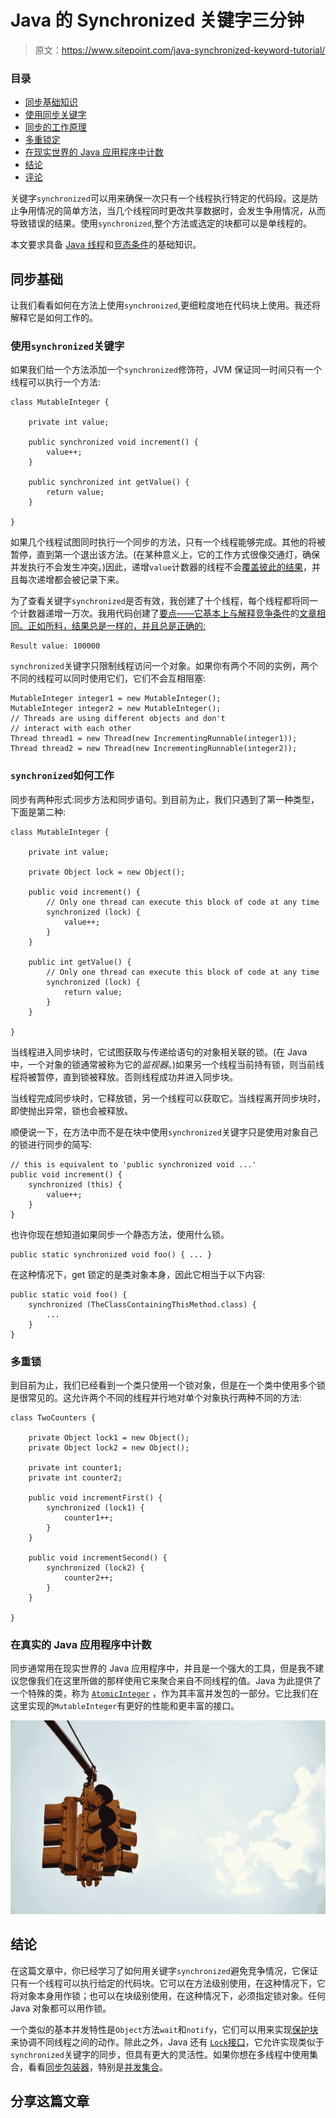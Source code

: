 # Java 的 Synchronized 关键字三分钟

> 原文：<https://www.sitepoint.com/java-synchronized-keyword-tutorial/>

### 目录 

*   [同步基础知识](#synchronizationbasics)
*   [使用同步关键字](#usingthesynchronizedkeyword)
*   [同步的工作原理](#howsynchronizedworks)
*   [多重锁定](#multiplelocks)
*   [在现实世界的 Java 应用程序中计数](#countinginarealworldjavaapplication)
*   [结论](#conclusions)
*   [评论](#comments)

关键字`synchronized`可以用来确保一次只有一个线程执行特定的代码段。这是防止争用情况的简单方法，当几个线程同时更改共享数据时，会发生争用情况，从而导致错误的结果。使用`synchronized`,整个方法或选定的块都可以是单线程的。

本文要求具备 [Java 线程](https://www.sitepoint.com/java-thread-class-tutorial/)和[竞态条件](https://www.sitepoint.com/dangers-race-conditions)的基础知识。

## 同步基础

让我们看看如何在方法上使用`synchronized`,更细粒度地在代码块上使用。我还将解释它是如何工作的。

### 使用`synchronized`关键字

如果我们给一个方法添加一个`synchronized`修饰符，JVM 保证同一时间只有一个线程可以执行一个方法:

```
class MutableInteger {

    private int value;

    public synchronized void increment() {
        value++;
    }

    public synchronized int getValue() {
        return value;
    }

} 
```

如果几个线程试图同时执行一个同步的方法，只有一个线程能够完成。其他的将被暂停，直到第一个退出该方法。(在某种意义上，它的工作方式很像交通灯，确保并发执行不会发生冲突。)因此，递增`value`计数器的线程不会[覆盖彼此的结果](https://www.sitepoint.com/dangers-race-conditions#howincrementcreatesaracecondition)，并且每次递增都会被记录下来。

为了查看关键字`synchronized`是否有效，我创建了十个线程，每个线程都将同一个计数器递增一万次。我用代码创建了[要点——它基本上与解释竞争条件](https://gist.github.com/mushketyk/ce91ca5da7a7c5b39a17d2633ba32317)的[文章相同。正如所料，结果总是一样的，并且总是正确的:](https://www.sitepoint.com/dangers-race-conditions#asimpleexample)

```
Result value: 100000 
```

`synchronized`关键字只限制线程访问一个对象。如果你有两个不同的实例，两个不同的线程可以同时使用它们，它们不会互相阻塞:

```
MutableInteger integer1 = new MutableInteger();
MutableInteger integer2 = new MutableInteger();
// Threads are using different objects and don't
// interact with each other
Thread thread1 = new Thread(new IncrementingRunnable(integer1));
Thread thread2 = new Thread(new IncrementingRunnable(integer2)); 
```

### `synchronized`如何工作

同步有两种形式:同步方法和同步语句。到目前为止，我们只遇到了第一种类型，下面是第二种:

```
class MutableInteger {

    private int value;

    private Object lock = new Object();

    public void increment() {
        // Only one thread can execute this block of code at any time
        synchronized (lock) {
            value++;
        }
    }

    public int getValue() {
        // Only one thread can execute this block of code at any time
        synchronized (lock) {
            return value;
        }
    }

} 
```

当线程进入同步块时，它试图获取与传递给语句的对象相关联的锁。(在 Java 中，一个对象的锁通常被称为它的*监视器*。)如果另一个线程当前持有锁，则当前线程将被暂停，直到锁被释放。否则线程成功并进入同步块。

当线程完成同步块时，它释放锁，另一个线程可以获取它。当线程离开同步块时，即使抛出异常，锁也会被释放。

顺便说一下，在方法中而不是在块中使用`synchronized`关键字只是使用对象自己的锁进行同步的简写:

```
// this is equivalent to 'public synchronized void ...'
public void increment() {
    synchronized (this) {
        value++;
    }
} 
```

也许你现在想知道如果同步一个静态方法，使用什么锁。

```
public static synchronized void foo() { ... } 
```

在这种情况下，get 锁定的是类对象本身，因此它相当于以下内容:

```
public static void foo() {
    synchronized (TheClassContainingThisMethod.class) {
        ...
    }
} 
```

### 多重锁

到目前为止，我们已经看到一个类只使用一个锁对象，但是在一个类中使用多个锁是很常见的。这允许两个不同的线程并行地对单个对象执行两种不同的方法:

```
class TwoCounters {

    private Object lock1 = new Object();
    private Object lock2 = new Object();

    private int counter1;
    private int counter2;

    public void incrementFirst() {
        synchronized (lock1) {
            counter1++;
        }
    }

    public void incrementSecond() {
        synchronized (lock2) {
            counter2++;
        }
    }

} 
```

### 在真实的 Java 应用程序中计数

同步通常用在现实世界的 Java 应用程序中，并且是一个强大的工具，但是我不建议您像我们在这里所做的那样使用它来聚合来自不同线程的值。Java 为此提供了一个特殊的类，称为 [`AtomicInteger`](https://docs.oracle.com/javase/8/docs/api/java/util/concurrent/atomic/AtomicInteger.html) ，作为其丰富并发包的一部分。它比我们在这里实现的`MutableInteger`有更好的性能和更丰富的接口。

!["The synchronized keyword works much like a traffic light."](img/622356d4ca512611c73fb23ce21eba95.png)

## 结论

在这篇文章中，你已经学习了如何用关键字`synchronized`避免竞争情况，它保证只有一个线程可以执行给定的代码块。它可以在方法级别使用，在这种情况下，它将对象本身用作锁；也可以在块级别使用，在这种情况下，必须指定锁对象。任何 Java 对象都可以用作锁。

一个类似的基本并发特性是`Object`方法`wait`和`notify`，它们可以用来实现[保护块](https://docs.oracle.com/javase/tutorial/essential/concurrency/guardmeth.html)来协调不同线程之间的动作。除此之外，Java 还有 [`Lock`接口](https://docs.oracle.com/javase/tutorial/essential/concurrency/newlocks.html)，它允许实现类似于`synchronized`关键字的同步，但具有更大的灵活性。如果你想在多线程中使用集合，看看[同步包装器](https://docs.oracle.com/javase/tutorial/collections/implementations/wrapper.html)，特别是[并发集合](https://docs.oracle.com/javase/tutorial/essential/concurrency/collections.html)。

## 分享这篇文章